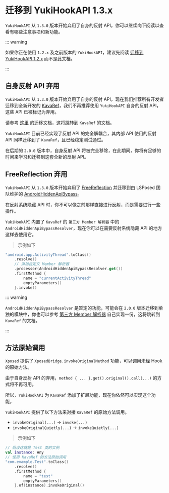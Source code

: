 # 迁移到 YukiHookAPI 1.3.x

`YukiHookAPI` 从 `1.3.0` 版本开始弃用了自身的反射 API，你可以继续向下阅读以查看有哪些注意事项和新功能。

::: warning

如果你正在使用 `1.2.x` 及之前版本的 `YukiHookAPI`，建议先阅读 [迁移到 YukiHookAPI 1.2.x](move-to-api-1-2-x) 而不是此文档。

:::

## 自身反射 API 弃用

`YukiHookAPI` 从 `1.3.0` 版本开始弃用了自身的反射 API，现在我们推荐所有开发者迁移到全新开发的
[KavaRef](https://github.com/HighCapable/KavaRef)，我们不再推荐使用 `YukiHookAPI` 自身的反射 API，这些 API 已被标记为弃用。

请参考 [这里](https://highcapable.github.io/KavaRef/zh-cn/config/migration) 的迁移文档，这将跳转到 `KavaRef` 的文档。

`YukiHookAPI` 目前已经实现了反射 API 的完全解耦合，其内部 API 使用的反射 API 同样迁移到了 `KavaRef`，且已经稳定测试通过。

在后期的 `2.0.0` 版本中，自身反射 API 将被完全移除，在此期间，你将有足够的时间来学习和迁移到这套全新的反射 API。

## FreeReflection 弃用

`YukiHookAPI` 从 `1.3.0` 版本开始弃用了 [FreeReflection](https://github.com/tiann/FreeReflection) 并迁移到由 LSPosed 团队维护的
[AndroidHiddenApiBypass](https://github.com/LSPosed/AndroidHiddenApiBypass)。

在反射系统隐藏 API 时，你不可以像之前那样直接进行反射，而是需要进行一些操作。

`YukiHookAPI` 内置了 `KavaRef` 的 `第三方 Member 解析器` 中的 `AndroidHiddenApiBypassResolver`，现在你可以在需要反射系统隐藏 API 的地方这样去使用它。

> 示例如下

```kotlin
"android.app.ActivityThread".toClass()
    .resolve()
    // 添加自定义 Member 解析器
    .processor(AndroidHiddenApiBypassResolver.get())
    .firstMethod {
        name = "currentActivityThread"
        emptyParameters()
    }.invoke()
```

::: warning

`AndroidHiddenApiBypassResolver` 是暂定的功能，可能会在 `2.0.0` 版本迁移到单独的模块中，你也可以参考
[第三方 Member 解析器](https://highcapable.github.io/KavaRef/zh-cn/config/processor-resolvers) 自己实现一份，这将跳转到 `KavaRef` 的文档。

:::

## 方法原始调用

`Xposed` 提供了 `XposedBridge.invokeOriginalMethod` 功能，可以调用未经 Hook 的原始方法。

由于自身反射 API 的弃用，`method { ... }.get().original().call(...)` 的方式将不再可用。

所以，`YukiHookAPI` 为 `KavaRef` 添加了扩展功能，现在你依然可以实现这个功能。

`YukiHookAPI` 提供了以下方法来对接 `KavaRef` 的原始方法调用。

- `invokeOriginal(...)` → `invoke(...)`
- `invokeOriginalQuietly(...)` → `invokeQuietly(...)`

> 示例如下

```kotlin
// 假设这就是 Test 类的实例
val instance: Any
// 使用 KavaRef 的方法原始调用
"com.example.Test".toClass()
    .resolve()
    .firstMethod {
        name = "test"
        emptyParameters()
    }.of(instance).invokeOriginal()
```